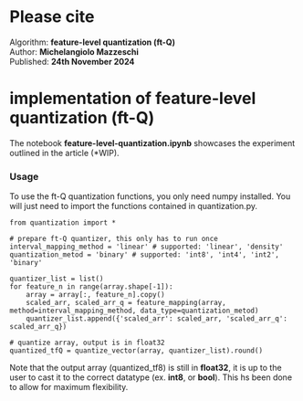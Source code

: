 # Please cite
Algorithm: **feature-level quantization (ft-Q)**<br>
Author: **Michelangiolo Mazzeschi**<br>
Published: **24th November 2024**

# implementation of feature-level quantization (ft-Q)

The notebook **feature-level-quantization.ipynb** showcases the experiment outlined in the article (*WIP).

### Usage

To use the ft-Q quantization functions, you only need numpy installed. You will just need to import the functions contained in quantization.py.

```
from quantization import *

# prepare ft-Q quantizer, this only has to run once
interval_mapping_method = 'linear' # supported: 'linear', 'density'
quantization_metod = 'binary' # supported: 'int8', 'int4', 'int2', 'binary'

quantizer_list = list()
for feature_n in range(array.shape[-1]):
	array = array[:, feature_n].copy()
	scaled_arr, scaled_arr_q = feature_mapping(array, method=interval_mapping_method, data_type=quantization_metod)
	quantizer_list.append({'scaled_arr': scaled_arr, 'scaled_arr_q': scaled_arr_q})

# quantize array, output is in float32
quantized_tfQ = quantize_vector(array, quantizer_list).round()
```

Note that the output array (quantized_tf8) is still in **float32**, it is up to the user to cast it to the correct datatype (ex. **int8**, or **bool**). This hs been done to allow for maximum flexibility.